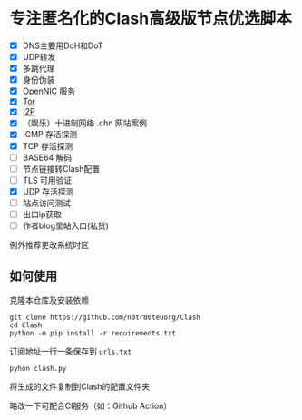 # 专注匿名化的Clash高级版节点优选脚本

- [x] DNS主要用DoH和DoT  
- [x] UDP转发  
- [x] 多跳代理  
- [x] 身份伪装  
- [x] [OpenNIC](https://www.opennic.org/) 服务  
- [x] [Tor](https://gitlab.torproject.org)  
- [x] [I2P](https://github.com/i2p/i2p.i2p)  
- [x] （娱乐）十进制网络 .chn 网站案例
- [x] ICMP 存活探测  
- [x] TCP 存活探测  
- [ ] BASE64 解码  
- [ ] 节点链接转Clash配置  
- [ ] TLS 可用验证  
- [x] UDP 存活探测  
- [ ] 站点访问测试
- [ ] 出口ip获取
- [ ] 作者blog里站入口(私货)

例外推荐更改系统时区

## 如何使用
克隆本仓库及安装依赖
```shell
git clone https://github.com/n0tr00teuorg/Clash
cd Clash
python -m pip install -r requirements.txt  
```
订阅地址一行一条保存到 `urls.txt`

```shell
pyhon clash.py
```
将生成的文件复制到Clash的配置文件夹

略改一下可配合CI服务（如：Github Action）
